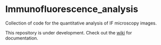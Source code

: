 # Immunofluorescence_analysis
Collection of code for the quantitative analysis of IF microscopy images.

This repository is under development.
Check out the [wiki](https://github.com/valtot/Immunofluorescence_analysis/wiki) for documentation.
